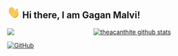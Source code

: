 <h2><img src="https://raw.githubusercontent.com/ABSphreak/ABSphreak/master/gifs/Hi.gif" width="30px"> Hi there, I am Gagan Malvi!</h2>

<img align='left' src='https://user-images.githubusercontent.com/5713670/87202985-820dcb80-c2b6-11ea-9f56-7ec461c497c3.gif' width='200"'>

[![theacanthite github stats](https://github-readme-stats.vercel.app/api?username=TheAcanthite)](https://github.com/TheAcanthite)

[![GitHub](https://img.shields.io/badge/dynamic/json?logo=github&label=GitHub+Followers&labelColor=282c34&color=181717&query=%24.data.totalSubs&url=https%3A%2F%2Fapi.spencerwoo.com%2Fsubstats%2F%3Fsource%3Dgithub%26queryKey%3DTheAcanthite&longCache=true)](https://github.com/TheAcanthite)

